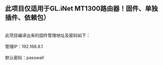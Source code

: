 <h2>此项目仅适用于GL.iNet MT1300路由器！固件、单独插件、依赖包）</h2>
<br>此项目编译出来的固件管理地址及密码如下：</br>
<br>管理IP：192.168.8.1</br>
<br>默认密码：passwall</br>

